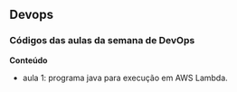 ## Devops
### Códigos das aulas da semana de DevOps

**Conteúdo**

- aula 1: programa java para execução em AWS Lambda.
